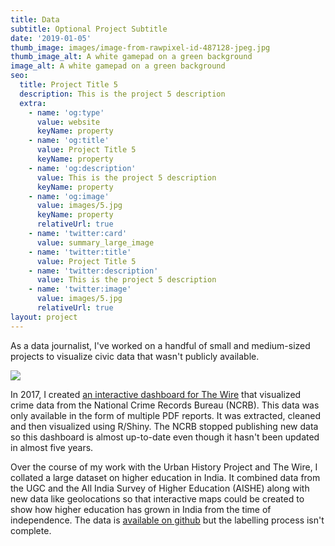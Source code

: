 ```yaml
---
title: Data
subtitle: Optional Project Subtitle
date: '2019-01-05'
thumb_image: images/image-from-rawpixel-id-487128-jpeg.jpg
thumb_image_alt: A white gamepad on a green background
image_alt: A white gamepad on a green background
seo:
  title: Project Title 5
  description: This is the project 5 description
  extra:
    - name: 'og:type'
      value: website
      keyName: property
    - name: 'og:title'
      value: Project Title 5
      keyName: property
    - name: 'og:description'
      value: This is the project 5 description
      keyName: property
    - name: 'og:image'
      value: images/5.jpg
      keyName: property
      relativeUrl: true
    - name: 'twitter:card'
      value: summary_large_image
    - name: 'twitter:title'
      value: Project Title 5
    - name: 'twitter:description'
      value: This is the project 5 description
    - name: 'twitter:image'
      value: images/5.jpg
      relativeUrl: true
layout: project
---
```

As a data journalist, I've worked on a handful of small and medium-sized projects to visualize civic data that wasn't publicly available. 

![](/images/2021-05-11%20\(4\).png)

In 2017, I created [an interactive dashboard for The Wire](https://notrueindian.shinyapps.io/NCRB/) that visualized crime data from the National Crime Records Bureau (NCRB). This data was only available in the form of multiple PDF reports. It was extracted, cleaned and then visualized using R/Shiny. The NCRB stopped publishing new data so this dashboard is almost up-to-date even though it hasn't been updated in almost five years.

Over the course of my work with the Urban History Project and The Wire, I collated a large dataset on higher education in India. It combined data from the UGC and the All India Survey of Higher Education (AISHE) along with new data like geolocations so that interactive maps could be created to show how higher education has grown in India from the time of independence. The data is [available on github](https://github.com/notrueindian/india-higher-ed-db) but the labelling process isn't complete.



